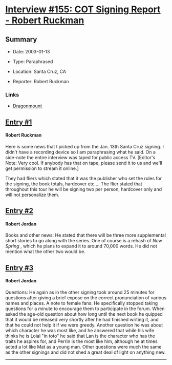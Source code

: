 # [Interview #155: COT Signing Report - Robert Ruckman](https://www.theoryland.com/intvmain.php?i=155)

## Summary

- Date: 2003-01-13

- Type: Paraphrased

- Location: Santa Cruz, CA

- Reporter: Robert Ruckman

### Links

- [Dragonmount](http://web.archive.org/web/20031010034904/www.dragonmount.com/Interviews/2003-01-13.aspx)


## [Entry #1](./t-155/1)

#### Robert Ruckman

Here is some news that I picked up from the Jan. 13th Santa Cruz signing. I didn't have a recording device so I am paraphrasing what he said. On a side-note the entire interview was taped for public access TV. [Editor's Note: Very cool. If anybody has that on tape, please send it to us and we'll get permission to stream it online.]

They had fliers which stated that it was the publisher who set the rules for the signing, the book totals, hardcover etc.... The flier stated that throughout this tour he will be signing two per person, hardcover only and will not personalize them.

## [Entry #2](./t-155/2)

#### Robert Jordan

Books and other news: He stated that there will be three more supplemental short stories to go along with the series. One of course is a rehash of
*New Spring*
, which he plans to expand it to around 70,000 words. He did not mention what the other two would be.

## [Entry #3](./t-155/3)

#### Robert Jordan

Questions: He again as in the other signing took around 25 minutes for questions after giving a brief expose on the correct pronunciation of various names and places. A note to female fans: He specifically stopped taking questions for a minute to encourage them to participate in the forum. When asked the age-old question about how long until the next book he quipped that it would be released very shortly after he had finished writing it, and that he could not help it if we were greedy. Another question he was about which character he was most like, and he answered that while his wife thinks he is Loial "in toto" he said that Lan is the character who has the traits he aspires for, and Perrin is the most like him, although he at times acted a lot like Mat as a young man. Other questions were much the same as the other signings and did not shed a great deal of light on anything new.


---

